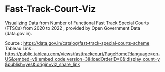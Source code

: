 # Fast-Track-Court-Viz
Visualizing Data from Number of Functional Fast Track Special Courts (FTSCs) from 2020 to 2022 , provided by Open Government Data (data.gov.in).

Source : https://data.gov.in/catalog/fast-track-special-courts-scheme
Tableau Link : https://public.tableau.com/views/fasttrackcourt/PageHome?:language=en-US&:embed=y&:embed_code_version=3&:loadOrderID=0&:display_count=y&publish=yes&:origin=viz_share_link
